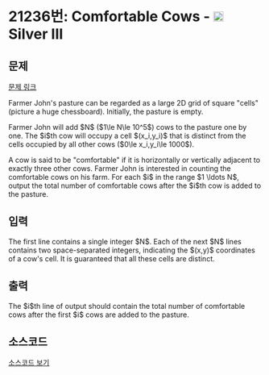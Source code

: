# 21236번: Comfortable Cows - <img src="https://static.solved.ac/tier_small/8.svg" style="height:20px" /> Silver III

<!-- performance -->

<!-- 문제 제출 후 깃허브에 푸시를 했을 때 제출한 코드의 성능이 입력될 공간입니다.-->

<!-- end -->

## 문제

[문제 링크](https://boj.kr/21236)


<p>Farmer John's pasture can be regarded as a large 2D grid of square "cells" (picture a huge chessboard). Initially, the pasture is empty.</p>

<p>Farmer John will add $N$ ($1\le N\le 10^5$) cows to the pasture one by one. The $i$th cow will occupy a cell $(x_i,y_i)$ that is distinct from the cells occupied by all other cows ($0\le x_i,y_i\le 1000$).</p>

<p>A cow is said to be "comfortable" if it is horizontally or vertically adjacent to exactly three other cows. Farmer John is interested in counting the comfortable cows on his farm. For each $i$ in the range $1 \ldots N$, output the total number of comfortable cows after the $i$th cow is added to the pasture.</p>



## 입력


<p>The first line contains a single integer $N$. Each of the next $N$ lines contains two space-separated integers, indicating the $(x,y)$ coordinates of a cow's cell. It is guaranteed that all these cells are distinct.</p>



## 출력


<p>The $i$th line of output should contain the total number of comfortable cows after the first $i$ cows are added to the pasture.</p>



## 소스코드

[소스코드 보기](Comfortable%20Cows.py)